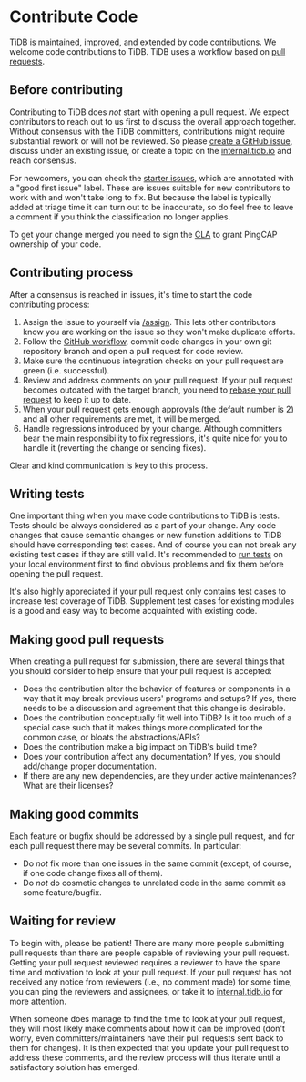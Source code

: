 # Contribute Code

TiDB is maintained, improved, and extended by code contributions. We welcome code contributions to TiDB. TiDB uses a workflow based on [pull requests](https://docs.github.com/en/github/collaborating-with-pull-requests/proposing-changes-to-your-work-with-pull-requests/about-pull-requests).

## Before contributing

Contributing to TiDB does *not* start with opening a pull request. We expect contributors to reach out to us first to discuss the overall approach together. Without consensus with the TiDB committers, contributions might require substantial rework or will not be reviewed. So please [create a GitHub issue](report-an-issue.md), discuss under an existing issue, or create a topic on the [internal.tidb.io](https://internals.tidb.io) and reach consensus.

For newcomers, you can check the [starter issues](https://github.com/pingcap/tidb/contribute), which are annotated with a "good first issue" label. These are issues suitable for new contributors to work with and won't take long to fix. But because the label is typically added at triage time it can turn out to be inaccurate, so do feel free to leave a comment if you think the classification no longer applies.

To get your change merged you need to sign the [CLA](https://cla-assistant.io/pingcap/tidb) to grant PingCAP ownership of your code.

## Contributing process

After a consensus is reached in issues, it's time to start the code contributing process:

1. Assign the issue to yourself via [/assign](https://prow.tidb.io/command-help?repo=pingcap%2Ftidb#assign). This lets other contributors know you are working on the issue so they won't make duplicate efforts.
2. Follow the [GitHub workflow](https://guides.github.com/introduction/flow/), commit code changes in your own git repository branch and open a pull request for code review.
3. Make sure the continuous integration checks on your pull request are green (i.e. successful).
4. Review and address comments on your pull request. If your pull request becomes outdated with the target branch, you need to [rebase your pull request](https://github.com/edx/edx-platform/wiki/How-to-Rebase-a-Pull-Request#perform-a-rebase) to keep it up to date.
5. When your pull request gets enough approvals (the default number is 2) and all other requirements are met, it will be merged.
6. Handle regressions introduced by your change. Although committers bear the main responsibility to fix regressions, it's quite nice for you to handle it (reverting the change or sending fixes).

Clear and kind communication is key to this process.

## Writing tests

One important thing when you make code contributions to TiDB is tests. Tests should be always considered as a part of your change. Any code changes that cause semantic changes or new function additions to TiDB should have corresponding test cases. And of course you can not break any existing test cases if they are still valid. It's recommended to [run tests](../get-started/write-and-run-unit-tests.md) on your local environment first to find obvious problems and fix them before opening the pull request.

It's also highly appreciated if your pull request only contains test cases to increase test coverage of TiDB. Supplement test cases for existing modules is a good and easy way to become acquainted with existing code.

## Making good pull requests

When creating a pull request for submission, there are several things that you should consider to help ensure that your pull request is accepted:

* Does the contribution alter the behavior of features or components in a way that it may break previous users' programs and setups? If yes, there needs to be a discussion and agreement that this change is desirable.
* Does the contribution conceptually fit well into TiDB? Is it too much of a special case such that it makes things more complicated for the common case, or bloats the abstractions/APIs?
* Does the contribution make a big impact on TiDB's build time?
* Does your contribution affect any documentation? If yes, you should add/change proper documentation. 
* If there are any new dependencies, are they under active maintenances? What are their licenses?

## Making good commits

Each feature or bugfix should be addressed by a single pull request, and for each pull request there may be several commits. In particular:

* Do *not* fix more than one issues in the same commit (except, of course, if one code change fixes all of them).
* Do *not* do cosmetic changes to unrelated code in the same commit as some feature/bugfix.

## Waiting for review

To begin with, please be patient! There are many more people submitting pull requests than there are people capable of reviewing your pull request. Getting your pull request reviewed requires a reviewer to have the spare time and motivation to look at your pull request. If your pull request has not received any notice from reviewers (i.e., no comment made) for some time, you can ping the reviewers and assignees, or take it to [internal.tidb.io](https://internals.tidb.io) for more attention.

When someone does manage to find the time to look at your pull request, they will most likely make comments about how it can be improved (don't worry, even committers/maintainers have their pull requests sent back to them for changes). It is then expected that you update your pull request to address these comments, and the review process will thus iterate until a satisfactory solution has emerged.
